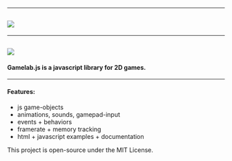 -----------------------------------------------------
![](images/gamelab-logo.png)
-------------------------------------------------------------------
-----------------------------------------------------
![](images/gamelab-banner.png)
-------------------------------------------------------------------
#### Gamelab.js is a javascript library for 2D games.
-------------------------------------------------------------------

#### Features:
 -  js game-objects
 -  animations, sounds, gamepad-input
 -  events + behaviors
 -  framerate + memory tracking
 -  html + javascript examples + documentation


This project is open-source under the MIT License.
